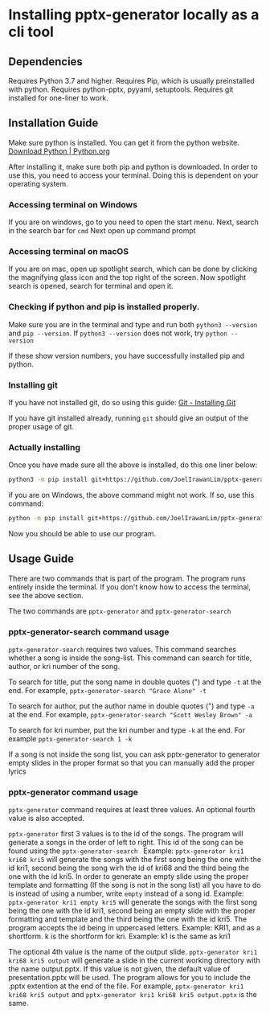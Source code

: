 # Installing pptx-generator locally as a cli tool

## Dependencies
Requires Python 3.7 and higher.
Requires Pip, which is usually preinstalled with python.
Requires python-pptx, pyyaml, setuptools.
Requires git installed for one-liner to work. 

## Installation Guide
Make sure python is installed. You can get it from the python website. [Download Python | Python.org](https://www.python.org/downloads/)

After installing it, make sure both pip and python is downloaded. 
In order to use this, you need to access your terminal. 
Doing this is dependent on your operating system. 
### Accessing terminal on Windows
If you are on windows, go to you need to open the start menu. 
Next, search in the search bar for `cmd`
Next open up command prompt
### Accessing terminal on macOS
If you are on mac, open up spotlight search, which can be done by clicking the magnifying glass icon and the top right of the screen. 
Now spotlight search is opened, search for terminal and open it. 
### Checking if python and pip is installed properly. 
Make sure you are in the terminal and type and run both `python3 --version` and `pip --version`. If `python3 --version` does not work, try `python --version`

If these show version numbers, you have successfully installed pip and python. 

### Installing git
If you have not installed git, do so using this guide: [Git - Installing Git](https://git-scm.com/book/en/v2/Getting-Started-Installing-Git)

If you have git installed already, running `git` should give an output of the proper usage of git. 

### Actually installing
Once you have made sure all the above is installed, do this one liner below:
```bash 
python3 -m pip install git+https://github.com/JoelIrawanLim/pptx-generator.git
```
if you are on Windows, the above command might not work. If so, use this command:
```bash
python -m pip install git+https://github.com/JoelIrawanLim/pptx-generator.git
```
 
Now you should be able to use our program.

## Usage Guide
There are two commands that is part of the program.
The program runs entirely inside the terminal. If you don't know how to access the terminal, see the above section. 

The two commands are `pptx-generator` and `pptx-generator-search`
### pptx-generator-search command usage
`pptx-generator-search` requires two values. This command searches whether a song is inside the song-list. This command can search for title, author, or kri number of the song. 

To search for title, put the song name in double quotes (") and type `-t` at the end. For example, `pptx-generator-search "Grace Alone" -t`

To search for author, put the author name in double quotes (") and type `-a` at the end. For example, `pptx-generator-search "Scott Wesley Brown" -a`

To search for kri number, put the kri number and type `-k` at the end. For example `pptx-generator-search 1 -k`

If a song is not inside the song list, you can ask pptx-generator to generator empty slides in the proper format so that you can manually add the proper lyrics

### pptx-generator command usage
`pptx-generator` command requires at least three values. An optional fourth value is also accepted. 

`pptx-generator` first 3 values is to the id of the songs. The program will generate a songs in the order of left to right. This id of the song can be found using the `pptx-generator-search ` 
Example: `pptx-generator kri1 kri68 kri5` will generate the songs with the first song being the one with the id kri1, second being the song wirh the id of kri68 and the third being the one with the id kri5. 
In order to generate an empty slide using the proper template and formatting (If the song is not in the song list) all you have to do is instead of using a number, write `empty` instead of a song id. Example: `pptx-generator kri1 empty kri5` will generate the songs with the first song being the one with the id kri1, second being an empty slide with the proper formatting and template and the third being the one with the id kri5. 
The program accepts the id being in uppercased letters. Example: KRI1, and as a shortform. k is the shortform for kri. Example: k1 is the same as kri1

The optional 4th value is the name of the output slide. `pptx-generator kri1 kri68 kri5 output` will generate a slide in the current working directory with the name output.pptx. If this value is not given, the default value of presentation.pptx will be used. The program allows for you to include the .pptx extention at the end of the file. For example, `pptx-generator kri1 kri68 kri5 output` and `pptx-generator kri1 kri68 kri5 output.pptx` is the same. 









